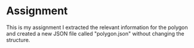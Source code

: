 # Assignment
This is my assignment
I extracted the relevant information for the polygon and created a new JSON file called "polygon.json" without changing the structure.
